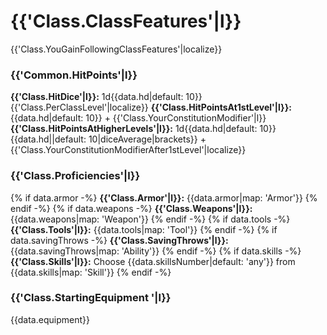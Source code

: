 # {{'Class.ClassFeatures'|l}}

{{'Class.YouGainFollowingClassFeatures'|localize}}

### {{'Common.HitPoints'|l}}

**{{'Class.HitDice'|l}}:** 1d{{data.hd|default: 10}} {{'Class.PerClassLevel'|localize}}
**{{'Class.HitPointsAt1stLevel'|l}}:** {{data.hd|default: 10}} + {{'Class.YourConstitutionModifier'|l}}
**{{'Class.HitPointsAtHigherLevels'|l}}:**  1d{{data.hd|default: 10}} {{data.hd||default: 10|diceAverage|brackets}} + {{'Class.YourConstitutionModifierAfter1stLevel'|localize}}

### {{'Class.Proficiencies'|l}}

{% if data.armor -%}
**{{'Class.Armor'|l}}:** {{data.armor|map: 'Armor'}}
{% endif -%}
{% if data.weapons -%}
**{{'Class.Weapons'|l}}:** {{data.weapons|map: 'Weapon'}}
{% endif -%}
{% if data.tools -%}
**{{'Class.Tools'|l}}:** {{data.tools|map: 'Tool'}}
{% endif -%}
{% if data.savingThrows -%}
**{{'Class.SavingThrows'|l}}:** {{data.savingThrows|map: 'Ability'}}
{% endif -%}
{% if data.skills -%}
**{{'Class.Skills'|l}}:** Choose {{data.skillsNumber|default: 'any'}} from {{data.skills|map: 'Skill'}}
{% endif -%}

### {{'Class.StartingEquipment '|l}}

{{data.equipment}}